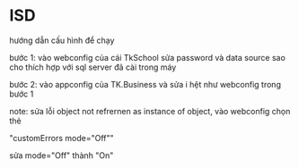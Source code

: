 # ISD

hướng dẫn cấu hình để chạy

bước 1: vào webconfig của cái TkSchool sửa password và data source sao cho thích hợp với sql server đã cài trong máy

bước 2: vào appconfig của TK.Business và sửa i hệt như webconfig trong bước 1

note: sửa lỗi object not refrernen as instance of object, vào webconfig chọn thẻ 

"customErrors mode="Off""

sửa mode="Off" thành "On"
